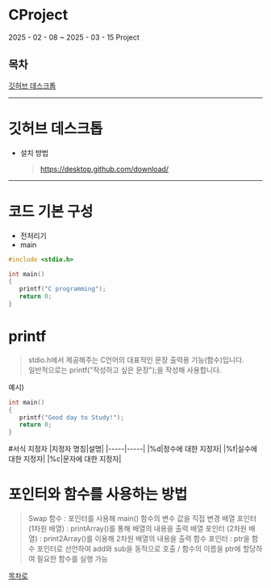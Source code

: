 # CProject
 2025 - 02 - 08 ~ 2025 - 03 - 15 Project

## 목차
[깃허브 데스크톱](#깃허브-데스크톱)
<hr/>

# 깃허브 데스크톱

+ 설치 방법
  > https://desktop.github.com/download/

<hr/>

# 코드 기본 구성
+ 전처리기
+ main

```c
#include <stdio.h>

int main()
{
   printf("C programming");
   return 0;
}
```
# printf
> stdio.h에서 제공해주는 C언어의 대표적인 문장 출력용 기능(함수)입니다.<br>
> 일반적으로는 printf("작성하고 싶은 문장");을 작성해 사용합니다.

예시)
```c
int main()
{
   printf("Good day to Study!");
   return 0;
}
```
#서식 지정자
|지정자 명칭|설명|
|-----|-----|
|%d|정수에 대한 지정자|
|%f|실수에 대한 지정자|
|%c|문자에 대한 지정자|

# 포인터와 함수를 사용하는 방법
> Swap 함수 : 포인터를 사용해 main() 함수의 변수 값을 직접 변경
> 배열 포인터 (1차원 배열) : printArray()를 통해 배열의 내용을 출력
> 배열 포인터 (2차원 배열) : print2Array()를 이용해 2차원 배열의 내용을 출력
> 함수 포인터 : ptr을 함수 포인터로 선언하여 add와 sub을 동적으로 호출 / 함수의 이름을 ptr에 할당하여 필요한 함수를 실행 가능



[목차로](#목차)
